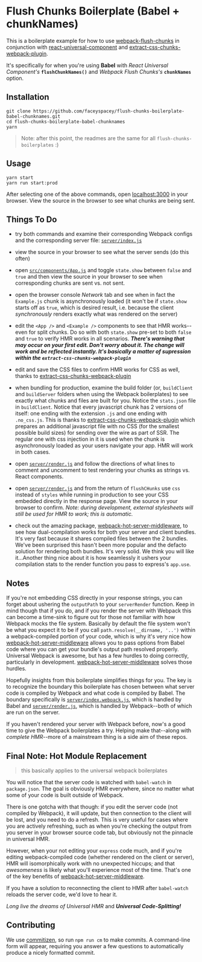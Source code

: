 # Flush Chunks Boilerplate (Babel + chunkNames)

This is a boilerplate example for how to use [webpack-flush-chunks](https://github.com/faceyspacey/webpack-flush-chunks)
in conjunction with [react-universal-component](https://github.com/faceyspacey/react-universal-component) and [extract-css-chunks-webpack-plugin](https://github.com/faceyspacey/extract-css-chunks-webpack-plugin). 

It's specifically for when you're using **Babel** with *React Universal Component's* **`flushChunkNames()`** and *Webpack Flush Chunks's* **`chunkNames`** option.

## Installation

```
git clone https://github.com/faceyspacey/flush-chunks-boilerplate-babel-chunknames.git
cd flush-chunks-boilerplate-babel-chunknames
yarn
```

> Note: after this point, the readmes are the same for all `flush-chunks-boilerplates` :)

## Usage

```
yarn start
yarn run start:prod
```


After selecting one of the above commands, open [localhost:3000](http://localhost:3000) in your browser. View the source in the browser to see what chunks are being sent.


## Things To Do

- try both commands and examine their corresponding Webpack configs and the corresponding server file: [`server/index.js`](./server/index.js)
- view the source in your browser to see what the server sends (do this often)
- open [`src/components/App.js`](./src/components/App.js) and toggle `state.show` between `false` and `true` and
then view the source in your browser to see when corresponding chunks are sent vs. not sent.
- open the browser console *Network* tab and see when in fact the `Example.js` chunk is asynchronously loaded (it won't be if `state.show` starts off as `true`, which is desired result, i.e. because the client *synchronously* renders exactly what was rendered on the server)
- edit the `<App />` and `<Example />` components to see that HMR works--even for split chunks. Do so with both `state.show` pre-set to both
`false` and `true` to verify HMR works in all scenarios. ***There's warning that may occur on your first edit. Don't worry about it. The change will work and be reflected instantly. It's basically a matter of supression within the `extract-css-chunks-webpack-plugin`***
- edit and save the CSS files to confirm HMR works for CSS as well, thanks to [extract-css-chunks-webpack-plugin](https://github.com/faceyspacey/extract-css-chunks-webpack-plugin)

- when bundling for production, examine the build folder (or, `buildClient` and `buildServer` folders when using the Webpack boilerplates) to see exactly what chunks and files are built for you. Notice the `stats.json` file in `buildClient`. Notice that every javascript chunk has 2 versions of itself: one ending with the extension `.js` and one ending with `.no_css.js`. This is thanks to 
[extract-css-chunks-webpack-plugin](https://github.com/faceyspacey/extract-css-chunks-webpack-plugin) which prepares an additional javascript file with no CSS (for the smallest possible build sizes) for sending over the wire as part of SSR. The regular one with css injection in it is used when the chunk is asynchronously loaded as your users navigate your app. HMR will work in both cases. 
- open [`server/render.js`](./server/render.js) and follow the directions of what lines to comment and uncomment to test rendering your chunks as strings vs. React components.
- open [`server/render.js`](./server/render.js) and from the return of `flushCHunks` use `css` instead of `styles` while running in production to see your CSS embedded directly in the response page. View the source in your browser to confirm. *Note: during development, external stylesheets will still be used for HMR to work; this is automatic.*
- check out the amazing package, [webpack-hot-server-middleware](https://github.com/60frames/webpack-hot-server-middleware), to see how dual-compilation works for both your server and client bundles. It's very fast because it shares compiled files between the 2 bundles. We've been surprised this hasn't been more popular and the defacto solution for rendering both bundles. It's very solid. We think you will like it...Another thing nice about it is how seamlessly it ushers your compilation stats to the render function you pass to express's `app.use`.


## Notes

If you're not embedding CSS directly in your response strings, you can forget about ushering the `outputPath` to your `serverRender` function. Keep in mind though that if you do, and if you render the server with Webpack this can become a time-sink to figure out for those not familiar with how Webpack mocks the file system. Basically by default the file system won't be what you expect it to be if you call `path.resolve(__dirname, '..')` within a webpack-compiled portion of your code, which is why it's very nice how [webpack-hot-server-middleware](https://github.com/60frames/webpack-hot-server-middleware) allows you to pass options from Babel code where you can get your bundle's output path resolved properly. Universal Webpack is awesome, but has a few hurdles to doing correctly, particularly in development. [webpack-hot-server-middleware](https://github.com/60frames/webpack-hot-server-middleware) solves those hurdles.

Hopefully insights from this boilerplate simplifies things for you. The key is to recognize the boundary this boilerplate has chosen between what server code is compiled by Webpack and what code is compiled by Babel. The boundary specifically is [`server/index.webpack.js`](./server/index.webpack.js), which is handled by Babel and [`server/render.js`](./server/render.js), which is handled by Webpack--both of which are run on the server. 

If you haven't rendered your server with Webpack before, now's a good time to give the Webpack boilerplates a try. Helping make that--along with *complete HMR*--more of a mainstream thing is a side aim of these repos. 


## Final Note: Hot Module Replacement
> this basically applies to the universal webpack boilerplates

You will notice that the server code is watched with `babel-watch` in `package.json`. The goal is obviously HMR everywhere, since no matter what some of your code is built outside of Webpack. 

There is one gotcha with that though: if you edit the server code (not compiled by Webpack), it will update, but then connection to the client will be lost, and you need to do a refresh. This is very useful for cases where you are actively refreshing, such as when you're checking the output from you server in your browser source code tab, but obviously not the pinnacle in universal HMR. 

However, when your not editing your `express` code much, and if you're editing webpack-compiled code (whether rendered on the client or server), HMR will isomorphically work with no unexpected hiccups; and that *awesomeness* is likely what you'll experience most of the time. That's one of the key benefits of [webpack-hot-server-middleware](https://github.com/60frames/webpack-hot-server-middleware).

If you have a solution to reconnecting the client to HMR after `babel-watch` reloads the server code, we'd love to hear it. 

*Long live the dreams of Universal HMR* and ***Universal Code-Splitting!***


## Contributing
We use [commitizen](https://github.com/commitizen/cz-cli), so run `npm run cm` to make commits. A command-line form will appear, requiring you answer a few questions to automatically produce a nicely formatted commit.

